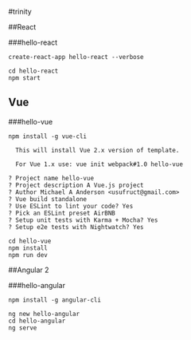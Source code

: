 #trinity

##React

###hello-react

`create-react-app hello-react --verbose`

```
cd hello-react
npm start
```

## Vue

###hello-vue

`npm install -g vue-cli`

```
  This will install Vue 2.x version of template.

  For Vue 1.x use: vue init webpack#1.0 hello-vue

? Project name hello-vue
? Project description A Vue.js project
? Author Michael A Anderson <usufruct@gmail.com>
? Vue build standalone
? Use ESLint to lint your code? Yes
? Pick an ESLint preset AirBNB
? Setup unit tests with Karma + Mocha? Yes
? Setup e2e tests with Nightwatch? Yes
```

```
cd hello-vue
npm install
npm run dev
```

##Angular 2

###hello-angular

`npm install -g angular-cli`

```
ng new hello-angular
cd hello-angular
ng serve
```

